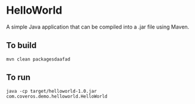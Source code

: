 HelloWorld
==========

A simple Java application that can be compiled into a .jar file using Maven.

To build
--------
    mvn clean packagesdaafad

To run
------
    java -cp target/helloworld-1.0.jar com.coveros.demo.helloworld.HelloWorld
